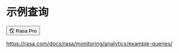# 示例查询

<button data-md-color-primary="amber">仅 Rasa Pro</button>

https://rasa.com/docs/rasa/monitoring/analytics/example-queries/

